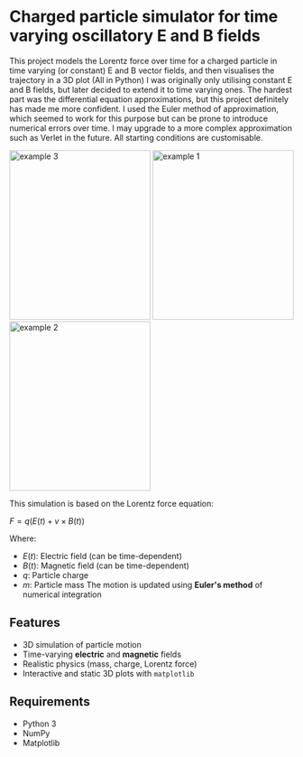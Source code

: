 # Charged particle simulator for time varying oscillatory E and B fields

This project models the Lorentz force over time for a charged particle in time varying (or constant) E and B vector fields, and then visualises the trajectory in a 3D plot (All in Python)
I was originally only utilising constant E and B fields, but later decided to extend it to time varying ones. The hardest part was the differential equation approximations, but this project definitely has made me more confident. I used the Euler method of approximation, which seemed to work for this purpose but can be prone to introduce numerical errors over time. I may upgrade to a more complex approximation such as Verlet in the future. All starting conditions are customisable.


<img width="250" height="300" alt="example 3" src="https://github.com/user-attachments/assets/71e59904-c080-4962-a2c9-62abe7d82e6e" />
<img width="250" height="300" alt="example 1" src="https://github.com/user-attachments/assets/5700fab2-e03f-4323-a08a-ea7a0d56fc33" />
<img width="250" height="300" alt="example 2" src="https://github.com/user-attachments/assets/a8ca62ff-994e-4ee5-8ac4-7e8da12458df" />



This simulation is based on the Lorentz force equation:

$F = q(E(t) + v \times B(t))$

Where:
- $E(t)$: Electric field (can be time-dependent)
- $B(t)$: Magnetic field (can be time-dependent)
- $q$: Particle charge
- $m$: Particle mass
The motion is updated using **Euler's method** of numerical integration

## Features

- 3D simulation of particle motion  
- Time-varying **electric** and **magnetic** fields  
- Realistic physics (mass, charge, Lorentz force)  
- Interactive and static 3D plots with `matplotlib`

## Requirements

- Python 3
- NumPy
- Matplotlib
